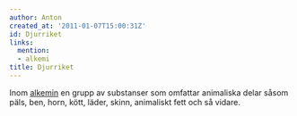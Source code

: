 ```yaml
---
author: Anton
created_at: '2011-01-07T15:00:31Z'
id: Djurriket
links:
  mention:
  - alkemi
title: Djurriket
---
```


Inom [alkemin] en grupp av substanser som omfattar animaliska delar såsom päls, ben, horn, kött,
läder, skinn, animaliskt fett och så vidare.

  [alkemin]: alkemi
